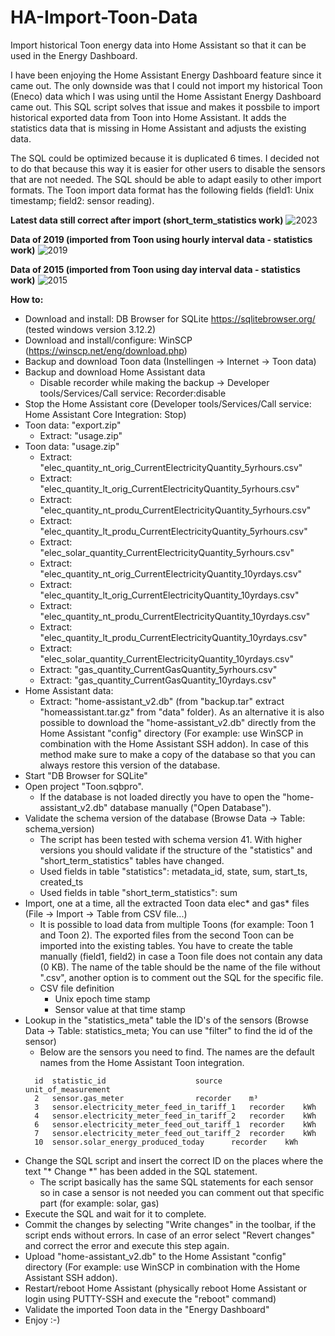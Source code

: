 # HA-Import-Toon-Data
Import historical Toon energy data into Home Assistant so that it can be used in the Energy Dashboard.

I have been enjoying the Home Assistant Energy Dashboard feature since it came out. The only downside was that I could not import my historical Toon (Eneco) data which I was using until the Home Assistant Energy Dashboard came out. This SQL script solves that issue and makes it possbile to import historical exported data from Toon into Home Assistant. It adds the statistics data that is missing in Home Assistant and adjusts the existing data.

The SQL could be optimized because it is duplicated 6 times. I decided not to do that because this way it is easier for other users to disable the sensors that are not needed. The SQL should be able to adapt easily to other import formats. The Toon import data format has the following fields (field1: Unix timestamp; field2: sensor reading). 

**Latest data still correct after import (short_term_statistics work)**
![2023](https://user-images.githubusercontent.com/10108665/230038379-8d20d264-c49e-4c98-b1f6-241942306886.JPG)

**Data of 2019 (imported from Toon using hourly interval data - statistics work)**
![2019](https://user-images.githubusercontent.com/10108665/230038399-61886f6c-ba39-4343-8b96-0fb779b39ba2.JPG)

**Data of 2015 (imported from Toon using day interval data - statistics work)**
![2015](https://user-images.githubusercontent.com/10108665/230038421-3833847a-79a4-40a2-8937-2b5f2ae3f3cc.JPG)


**How to:**
- Download and install: DB Browser for SQLite https://sqlitebrowser.org/ (tested windows version 3.12.2)
- Download and install/configure: WinSCP (https://winscp.net/eng/download.php)
- Backup and download Toon data  (Instellingen -> Internet -> Toon data)
- Backup and download Home Assistant data
	- Disable recorder while making the backup -> Developer tools/Services/Call service: Recorder:disable
- Stop the Home Assistant core (Developer tools/Services/Call service: Home Assistant Core Integration: Stop)
- Toon data: "export.zip"
	- Extract: "usage.zip"
- Toon data: "usage.zip"
	- Extract: "elec_quantity_nt_orig_CurrentElectricityQuantity_5yrhours.csv"
 	- Extract: "elec_quantity_lt_orig_CurrentElectricityQuantity_5yrhours.csv"
	- Extract: "elec_quantity_nt_produ_CurrentElectricityQuantity_5yrhours.csv"
	- Extract: "elec_quantity_lt_produ_CurrentElectricityQuantity_5yrhours.csv"
	- Extract: "elec_solar_quantity_CurrentElectricityQuantity_5yrhours.csv"
	- Extract: "elec_quantity_nt_orig_CurrentElectricityQuantity_10yrdays.csv"
	- Extract: "elec_quantity_lt_orig_CurrentElectricityQuantity_10yrdays.csv"
	- Extract: "elec_quantity_nt_produ_CurrentElectricityQuantity_10yrdays.csv"
	- Extract: "elec_quantity_lt_produ_CurrentElectricityQuantity_10yrdays.csv"
	- Extract: "elec_solar_quantity_CurrentElectricityQuantity_10yrdays.csv"
	- Extract: "gas_quantity_CurrentGasQuantity_5yrhours.csv"
	- Extract: "gas_quantity_CurrentGasQuantity_10yrdays.csv"
- Home Assistant data: 
	- Extract: "home-assistant_v2.db" (from "backup.tar" extract "homeassistant.tar.gz" from "data" folder). As an alternative it is also possible to download the "home-assistant_v2.db" directly from the Home Assistant "config" directory (For example: use WinSCP in combination with the Home Assistant SSH addon). In case of this method make sure to make a copy of the database so that you can always restore this version of the database.
- Start "DB Browser for SQLite"
- Open project "Toon.sqbpro".
	- If the database is not loaded directly you have to open the "home-assistant_v2.db" database manually ("Open Database").
- Validate the schema version of the database (Browse Data -> Table: schema_version)
	- The script has been tested with schema version 41. With higher versions you should validate if the structure of the "statistics" and "short_term_statistics" tables have changed.
	- Used fields in table "statistics": metadata_id, state, sum, start_ts, created_ts
	- Used fields in table "short_term_statistics": sum 
- Import, one at a time, all the extracted Toon data elec* and gas* files (File -> Import -> Table from CSV file...)
  	- It is possible to load data from multiple Toons (for example: Toon 1 and Toon 2). The exported files from the second Toon can be imported into the existing tables. You have to create the table manually (field1, field2) in case a Toon file does not contain any data (0 KB). The name of the table should be the name of the file without ".csv", another option is to comment out the SQL for the specific file.
	- CSV file definition
		- Unix epoch time stamp
		- Sensor value at that time stamp
- Lookup in the "statistics_meta" table the ID's of the sensors (Browse Data -> Table: statistics_meta; You can use "filter" to find the id of the sensor)
	- Below are the sensors you need to find. The names are the default names from the Home Assistant Toon integration.
  ```
	id	statistic_id					source		unit_of_measurement
	2	sensor.gas_meter				recorder	m³
	3	sensor.electricity_meter_feed_in_tariff_1	recorder	kWh
	4	sensor.electricity_meter_feed_in_tariff_2	recorder	kWh
	6	sensor.electricity_meter_feed_out_tariff_1	recorder	kWh
	7	sensor.electricity_meter_feed_out_tariff_2	recorder	kWh
	10	sensor.solar_energy_produced_today		recorder	kWh
- Change the SQL script and insert the correct ID on the places where the text "* Change *" has been added in the SQL statement.
	- The script basically has the same SQL statements for each sensor so in case a sensor is not needed you can comment out that specific part (for example: solar, gas)
- Execute the SQL and wait for it to complete.
- Commit the changes by selecting "Write changes" in the toolbar, if the script ends without errors. In case of an error select "Revert changes" and correct the error and execute this step again.
- Upload "home-assistant_v2.db" to the Home Assistant "config" directory (For example: use WinSCP in combination with the Home Assistant SSH addon). 
- Restart/reboot Home Assistant (physically reboot Home Assistant or login using PUTTY-SSH and execute the "reboot" command)
- Validate the imported Toon data in the "Energy Dashboard"
- Enjoy :-)
